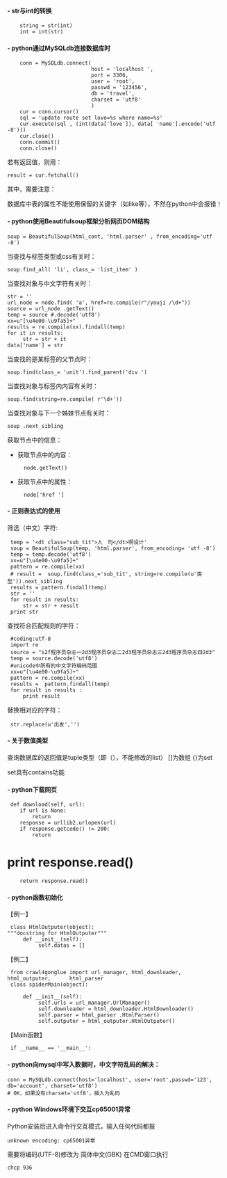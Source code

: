 #### - str与int的转换 ####

		string = str(int)
		int = int(str)

#### - python通过MySQLdb连接数据库时 ####


        conn = MySQLdb.connect(
                               host = 'localhost ',
                               port = 3306,
                               user = 'root',
                               passwd = '123456',
                               db = 'travel',
                               charset = 'utf8'
                               )
        cur = conn.cursor()
        sql = 'update route set love=%s where name=%s'
        cur.execute(sql , (int(data['love']), data[ 'name'].encode('utf                           -8')))
        cur.close()
        conn.commit()
        conn.close()

若有返回值，则用：
	
	result = cur.fetchall()

其中，需要注意：

数据库中表的属性不能使用保留的关键字（如like等），不然在python中会报错！

#### - python使用Beautifulsoup框架分析网页DOM结构 ####

	soup = BeautifulSoup(html_cont, 'html.parser' , from_encoding='utf -8')

当查找与标签类型或css有关时：
	
	soup.find_all( 'li', class_= 'list_item' )

当查找对象与中文字符有关时：

	str = ''
	url_node = node.find( 'a', href=re.compile(r"/youji /\d+"))
	source = url_node .getText()
	temp = source #.decode('utf8')
	xx=u"[\u4e00-\u9fa5]+"
	results = re.compile(xx).findall(temp)
	for it in results:
	     str = str + it
	data['name'] = str

当查找的是某标签的父节点时：

	soup.find(class_= 'unit').find_parent('div ')

当查找对象与标签内内容有关时：

	soup.find(string=re.compile( r'\d+'))

当查找对象与下一个姊妹节点有关时：

	soup .next_sibling

获取节点中的信息：

- 获取节点中的内容：

		node.getText()

- 获取节点中的属性：

		node['href ']

#### - 正则表达式的使用 ####

筛选（中文）字符:

     temp = '<dt class="sub_tit">人　均</dt>啊设计'
     soup = BeautifulSoup(temp, 'html.parser', from_encoding= 'utf -8')
     temp = temp.decode('utf8')
     xx=u"[\u4e00-\u9fa5]+"
     pattern = re.compile(xx)
     # result =  soup.find(class_='sub_tit', string=re.compile(u'类　          型')).next_sibling
     results = pattern.findall(temp)
     str = ''
     for result in results:
         str = str + result
     print str

查找符合匹配规则的字符：

     #coding:utf-8
     import re
     source = "s2f程序员杂志一2d3程序员杂志二2d3程序员杂志三2d3程序员杂志四2d3"
     temp = source.decode('utf8')
     #unicode中所有的中文字符编码范围
     xx=u"[\u4e00-\u9fa5]+"
     pattern = re.compile(xx)
     results =  pattern.findall(temp)
     for result in results :
         print result

替换相对应的字符：

     str.replace(u'出发','')

#### - 关于数值类型 ####

查询数据库的返回值是tuple类型（即（），不能修改的list）
[]为数组
{}为set

set具有contains功能

#### - python下载网页 ####

     def download(self, url):
        if url is None:
            return
        response = urllib2.urlopen(url)
        if response.getcode() != 200:
            return
#         print response.read()
        return response.read()

#### - python函数初始化 ####


【例一】
    
	 class HtmlOutputer(object):
    """docstring for HtmlOutputer"""
         def __init__(self):
              self.datas = []

【例二】

     from crawl4gonglue import url_manager, html_downloader, html_outputer,      html_parser
     class spiderMain(object):

         def __init__(self):
              self.urls = url_manager.UrlManager()
              self.downloader = html_downloader.HtmlDownloader()
              self.parser = html_parser .HtmlParser()
              self.outputer = html_outputer.HtmlOutputer()

【Main函数】

     if __name__ == '__main__':

#### - python向mysql中写入数据时，中文字符乱码的解决： ####

	conn = MySQLdb.connect(host='localhost', user='root',passwd='123', db='account', charset='utf8')  
	# OK，如果没有charset='utf8'，插入为乱码

#### - python Windows环境下交互cp65001异常 ####

Python安装后进入命令行交互模式，输入任何代码都报
	
	unknown encoding: cp65001异常

需要将编码(UTF-8)修改为 简体中文(GBK)
在CMD窗口执行　
	
	chcp 936
